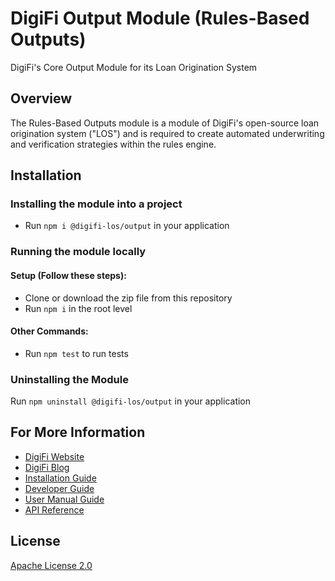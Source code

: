   # DigiFi Output Module (Rules-Based Outputs)
  DigiFi's Core Output Module for its Loan Origination System
  
  ## Overview
  The Rules-Based Outputs module is a module of DigiFi's open-source loan origination system ("LOS") and is required to create automated underwriting and verification strategies within the rules engine. 
  
  ## Installation

  ### Installing the module into a project

  * Run `npm i @digifi-los/output` in your application

  ### Running the module locally
  
  #### Setup (Follow these steps):
  * Clone or download the zip file from this repository
  * Run `npm i` in the root level

  #### Other Commands:
  * Run `npm test` to run tests
  
  ### Uninstalling the Module

  Run `npm uninstall @digifi-los/output` in your application
  
  ## For More Information

*   [DigiFi Website](https://www.digifi.io)
*   [DigiFi Blog](https://digifi.io/blog/)
*   [Installation Guide](https://docs.digifi.io/v3.0/docs/system-requirements)
*   [Developer Guide](https://docs.digifi.io/v3.0/docs/decision-engine)
*   [User Manual Guide](https://docs.digifi.io/v3.0/docs/overview-of-my-account)
*   [API Reference](https://docs.digifi.io/v3.0/reference)

## License

[Apache License 2.0](LICENSE)
